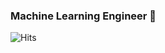 ### Machine Learning Engineer 👋

![Hits](https://hits.seeyoufarm.com/api/count/incr/badge.svg?url=https%3A%2F%2Fgithub.com%2Fheohyunjun&count_bg=%2379C83D&title_bg=%23555555&icon=&icon_color=%23E7E7E7&title=hits&edge_flat=false)

